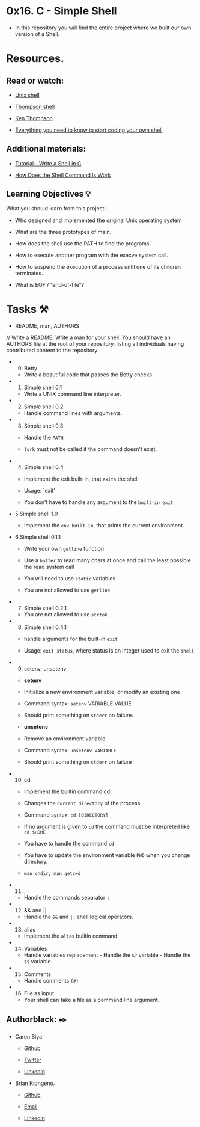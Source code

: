 # 0x16. C - Simple Shell

* In this repository you will find the entire project where we built our own version of a Shell.

# Resources.

## Read or watch:

  * [Unix shell](https://en.wikipedia.org/wiki/Unix_shell)

  * [Thompson shell](https://en.wikipedia.org/wiki/Thompson_shell)

  * [Ken Thompson](https://en.wikipedia.org/wiki/Ken_Thompson)

  * [Everything you need to know to start coding your own shell](https://alx-intranet.hbtn.io/concepts/64)

## Additional materials:

  * [Tutorial - Write a Shell in C](https://brennan.io/2015/01/16/write-a-shell-in-c/)
  
  * [How Does the Shell Command ls Work](https://medium.com/@bdov_/what-happens-when-you-type-ls-c-in-the-shell-93327856ee9c)

## Learning Objectives :bulb:

What you should learn from this project:

   * Who designed and implemented the original Unix operating system
 
   * What are the three prototypes of main.

   * How does the shell use the PATH to find the programs.

   * How to execute another program with the execve system call.

   * How to suspend the execution of a process until one of its children terminates.

   * What is EOF / “end-of-file”?

# Tasks :hammer_and_pick:

* README, man, AUTHORS

 // Write a README, Write a man for your shell. You should have an AUTHORS file at the root of your repository, listing all individuals having contributed content to the repository.

* 0. Betty
 
  * Write a beautiful code that passes the Betty checks.

* 1. Simple shell 0.1

  * Write a UNIX command line interpreter.

* 2. Simple shell 0.2

   * Handle command lines with arguments.

* 3. Simple shell 0.3

   * Handle the `PATH`

   * `fork` must not be called if the command doesn’t exist.

* 4. Simple shell 0.4

   * Implement the exit built-in, that `exits` the shell

   * Usage: `exit'

   * You don’t have to handle any argument to the `built-in exit`

* 5.Simple shell 1.0

   * Implement the `env built-in`, that prints the current environment.

* 6.Simple shell 0.1.1
 
   * Write your own `getline` function

   * Use a `buffer` to read many chars at once and call the least possible the read system call

   * You will need to use `static` variables

   * You are not allowed to use `getline`

* 7. Simple shell 0.2.1

   * You are not allowed to use `strtok`

* 8. Simple shell 0.4.1

   * handle arguments for the built-in `exit`

   * Usage: `exit status`, where status is an integer used to exit the `shell`

* 9. setenv, unsetenv

   * **setenv**

   * Initialize a new environment variable, or modify an existing one

   * Command syntax: `setenv` VARIABLE VALUE

   * Should print something on `stderr` on failure.

   * **unsetenv**

   * Remove an environment variable.

   * Command syntax: `unsetenv VARIABLE`

   * Should print something on `stderr` on failure

* 10. cd

   * Implement the builtin command cd:

   * Changes the `current directory` of the process.

   * Command syntax: `cd [DIRECTORY]`

   * If no argument is given to `cd` the command must be interpreted like `cd $HOME`

   * You have to handle the command `cd -`

   * You have to update the environment variable `PWD` when you change directory.

   * `man chdir, man getcwd`

* 11. ;

   * Handle the commands separator `;`

* 12. && and ||

   * Handle the `&&` and `||` shell logical operators.

* 13. alias

   * Implement the `alias` builtin command

* 14. Variables

   * Handle variables replacement - Handle the `$?` variable - Handle the `$$` variable.

* 15. Comments

   * Handle comments `(#)`

* 16. File as input

    * Your shell can take a file as a command line argument.

## Authorblack:  :black_nib:

* Caren Siya 

   * [Github](https://github.com/Caren-Koroeny)

   * [Twitter](https://twitter.com/home)

   * [Linkedin](https://www.linkedin.com/in/caren-siya-a89712180/)

* Brian Kipngeno.

   * [Github](https://github.com/yobwee-zy)

   * [Email](bkingeno07@gmail.com)

   * [Linkedin]( https://www.linkedin.com/in/brian-kipngeno-104897232) 


